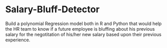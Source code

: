 # Salary-Bluff-Detector
Build a polynomial Regression model both in R and Python that would help the HR team to know if a 
future employee is bluffing about his previous salary for the negotitation of his/her new salary
based upon their previous experience.
